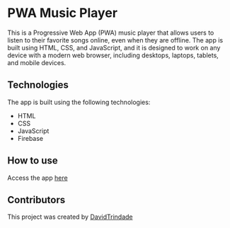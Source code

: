 # PWA Music Player

This is a Progressive Web App (PWA) music player that allows users to listen to their favorite songs online, even when they are offline. The app is built using HTML, CSS, and JavaScript, and it is designed to work on any device with a modern web browser, including desktops, laptops, tablets, and mobile devices.

## Technologies

The app is built using the following technologies:

- HTML
- CSS
- JavaScript
- Firebase

## How to use

Access the app [here](https://DavidTrindade98.github.io/mobile-development-david/)

## Contributors

This project was created by [DavidTrindade](https://github.com/DavidTrindade98)
